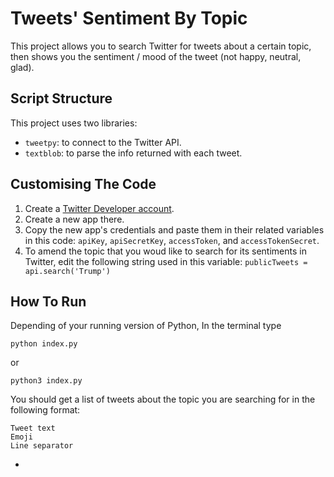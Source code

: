 # Tweets' Sentiment By Topic 

This project allows you to search Twitter for tweets about a certain topic, then shows you the sentiment / mood of the tweet (not happy, neutral, glad).

## Script Structure

This project uses two libraries:

- `tweetpy`: to connect to the Twitter API.
- `textblob`: to parse the info returned with each tweet.

## Customising The Code

1. Create a [Twitter Developer account](https://developer.twitter.com).
2. Create a new app there.
3. Copy the new app's credentials and paste them in their related variables in this code:
   `apiKey`, `apiSecretKey`, `accessToken`, and `accessTokenSecret`.
4. To amend the topic that you woud like to search for its sentiments in Twitter, edit the following string used in this variable:
   `publicTweets = api.search('Trump')`

## How To Run

Depending of your running version of Python, In the terminal type 

```
python index.py 
```

or 

```
python3 index.py
```

You should get a list of tweets about the topic you are searching for in the following format:

```
Tweet text
Emoji
Line separator
```
-
